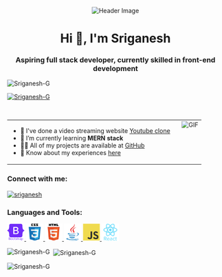 <!-- Header Image -->
<p align="center" margin="0px" padding="0px">
  <img margin="0px" padding="0px" src="https://user-images.githubusercontent.com/74038190/225813708-98b745f2-7d22-48cf-9150-083f1b00d6c9.gif" alt="Header Image" width="100%" height="500px" />
</p>

<!-- Title and Subtitle -->
<h1 align="center">Hi 👋, I'm Sriganesh</h1>
<h3 align="center">Aspiring full stack developer, currently skilled in front-end development</h3>

<!-- Profile Views -->
<p align="left"> 
  <img src="https://komarev.com/ghpvc/?username=Sriganesh-G&label=Profile%20views&color=0e75b6&style=flat" alt="Sriganesh-G" /> 
</p>

<!-- Trophy -->
<p align="left">
  <a href="https://github.com/ryo-ma/github-profile-trophy">
    <img src="https://github-profile-trophy.vercel.app/?username=Sriganesh-G" alt="Sriganesh-G" />
  </a>
</p>

<!-- Twitter Badge -->
<p align="left">
  <a href="https://twitter.com/" target="blank">
    <img src="https://img.shields.io/twitter/follow/?logo=twitter&style=for-the-badge" alt="" />
  </a>
</p>

<!-- Main Section with Subtitle Image on the Right using Table -->
<!-- Main Section with Subtitle Image on the Right -->
<table>
  <tr>
    <td style="padding-right: 20px; vertical-align: top;">
      <ul>
        <li>🔭 I've done a video streaming website <a href="https://video-streaming-app-5.netlify.app/">Youtube clone</a></li>
        <li>🌱 I’m currently learning <strong>MERN stack</strong></li>
        <li>👨‍💻 All of my projects are available at <a href="https://github.com/Sriganesh-G">GitHub</a></li>
        <li>📄 Know about my experiences <a href="https://drive.google.com/file/d/1kx4TBTszHk7Km2oxLx6RP-5FSshqCiR-/view?usp=sharing">here</a></li>
      </ul>
    </td>
    <td style="text-align: center; vertical-align: top;">
      <img src="https://github.com/Sriganesh-G/Sriganesh-G/blob/main/235224431-e8c8c12e-6826-47f1-89fb-2ddad83b3abf.gif" alt="GIF" height="150px" width="150px" />
    </td>
  </tr>
</table>


<!-- Connect with Me Section -->
<h3 align="left">Connect with me:</h3>
<p align="left">
  <a href="https://linkedin.com/in/sriganesh" target="blank">
    <img align="center" src="https://raw.githubusercontent.com/rahuldkjain/github-profile-readme-generator/master/src/images/icons/Social/linked-in-alt.svg" alt="sriganesh" height="30" width="40" />
  </a>
</p>

<!-- Languages and Tools -->
<h3 align="left">Languages and Tools:</h3>
<p align="left"> 
  <a href="https://getbootstrap.com" target="_blank" rel="noreferrer">
    <img src="https://raw.githubusercontent.com/devicons/devicon/master/icons/bootstrap/bootstrap-plain-wordmark.svg" alt="bootstrap" width="40" height="40"/>
  </a> 
  <a href="https://www.w3schools.com/css/" target="_blank" rel="noreferrer">
    <img src="https://raw.githubusercontent.com/devicons/devicon/master/icons/css3/css3-original-wordmark.svg" alt="css3" width="40" height="40"/>
  </a> 
  <a href="https://www.w3.org/html/" target="_blank" rel="noreferrer">
    <img src="https://raw.githubusercontent.com/devicons/devicon/master/icons/html5/html5-original-wordmark.svg" alt="html5" width="40" height="40"/>
  </a>
  <a href="https://www.java.com" target="_blank" rel="noreferrer">
    <img src="https://raw.githubusercontent.com/devicons/devicon/master/icons/java/java-original.svg" alt="java" width="40" height="40"/>
  </a>
  <a href="https://developer.mozilla.org/en-US/docs/Web/JavaScript" target="_blank" rel="noreferrer">
    <img src="https://raw.githubusercontent.com/devicons/devicon/master/icons/javascript/javascript-original.svg" alt="javascript" width="40" height="40"/>
  </a>
  <a href="https://reactjs.org/" target="_blank" rel="noreferrer">
    <img src="https://raw.githubusercontent.com/devicons/devicon/master/icons/react/react-original-wordmark.svg" alt="react" width="40" height="40"/>
  </a>
</p>

<!-- GitHub Stats -->
<p>
  <img align="left" src="https://github-readme-stats.vercel.app/api/top-langs?username=Sriganesh-G&show_icons=true&locale=en&layout=compact" alt="Sriganesh-G" />
</p>
<p>&nbsp;
  <img align="center" src="https://github-readme-stats.vercel.app/api?username=Sriganesh-G&show_icons=true&locale=en" alt="Sriganesh-G" />
</p>
<p>
  <img align="center" src="https://github-readme-streak-stats.herokuapp.com/?user=Sriganesh-G" alt="Sriganesh-G" />
</p>
